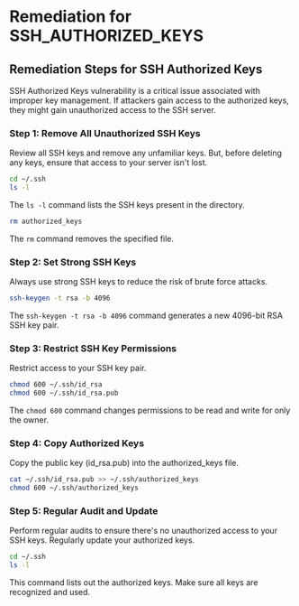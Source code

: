 # Remediation for SSH_AUTHORIZED_KEYS

## Remediation Steps for SSH Authorized Keys

SSH Authorized Keys vulnerability is a critical issue associated with improper key management. If attackers gain access to the authorized keys, they might gain unauthorized access to the SSH server.

### Step 1: Remove All Unauthorized SSH Keys
Review all SSH keys and remove any unfamiliar keys. But, before deleting any keys, ensure that access to your server isn't lost.

```bash
cd ~/.ssh
ls -l
```

The `ls -l` command lists the SSH keys present in the directory.

```bash
rm authorized_keys
```

The `rm` command removes the specified file.

### Step 2: Set Strong SSH Keys
Always use strong SSH keys to reduce the risk of brute force attacks.

```bash
ssh-keygen -t rsa -b 4096
```

The `ssh-keygen -t rsa -b 4096` command generates a new 4096-bit RSA SSH key pair.

### Step 3: Restrict SSH Key Permissions
Restrict access to your SSH key pair.

```bash
chmod 600 ~/.ssh/id_rsa
chmod 600 ~/.ssh/id_rsa.pub
```

The `chmod 600` command changes permissions to be read and write for only the owner.

### Step 4: Copy Authorized Keys
Copy the public key (id_rsa.pub) into the authorized_keys file.

```bash
cat ~/.ssh/id_rsa.pub >> ~/.ssh/authorized_keys
chmod 600 ~/.ssh/authorized_keys
```

### Step 5: Regular Audit and Update
Perform regular audits to ensure there's no unauthorized access to your SSH keys. Regularly update your authorized keys.

```bash
cd ~/.ssh
ls -l
```
This command lists out the authorized keys. Make sure all keys are recognized and used.